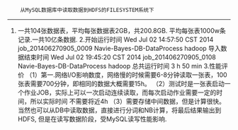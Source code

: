 


		从MySQL数据库中读取数据到HDFS的FILESYSTEM系统下
--------------------------------------------------------------------------------------------------------------------------------------------
1. 一共104张数据表，平均每张数据表2GB，共200.8GB.
  平均每张表1000w条记录.一共10亿条数据.
 2.开始运行时间     Wed Jul 02 14:57:50 CST 2014	job_201406270905_0009	Navie-Bayes-DB-DataProcess	hadoop
   导入数据结束时间 Wed Jul 02 19:45:20 CST 2014	job_201406270905_0108   Navie-Bayes-DB-DataProcess hadoop
   总共运行时间     3 h 50 min
 3.性能评价
   （1）第一.网络I/O影响数度，网络慢的时候需要6-8分钟读取一张表，100张表需要700分钟，即相同的数据大概需要15h。
   （2）测试时是一张表启动一个作业JOB，实际上可以一次启动连续读取，而每次启动作业需要一定的时间，所以实际时间
		不需要将近4h
   （3）需要存储中间数据，但是计算很快。当然也可以从DB中读取数据，直接进行分词和NB计算，将最后结果输出到HDFS,
但是在读写数据阶段，受MySQL读写性能影响.
